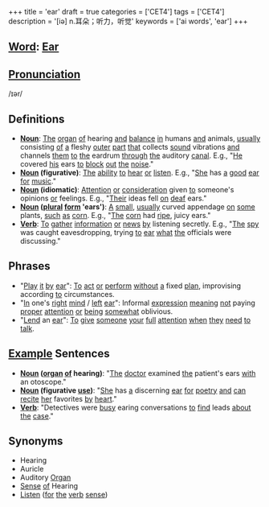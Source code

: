 +++
title = 'ear'
draft = true
categories = ['CET4']
tags = ['CET4']
description = '[iə] n.耳朵；听力，听觉'
keywords = ['ai words', 'ear']
+++

## [Word](/en/post/word/): [Ear](/en/post/ear/)

## [Pronunciation](/en/post/pronunciation/)
/ɪər/

## Definitions
- **[Noun](/en/post/noun/)**: [The](/en/post/the/) [organ](/en/post/organ/) [of](/en/post/of/) hearing [and](/en/post/and/) [balance](/en/post/balance/) [in](/en/post/in/) humans [and](/en/post/and/) animals, [usually](/en/post/usually/) consisting [of](/en/post/of/) [a](/en/post/a/) fleshy [outer](/en/post/outer/) [part](/en/post/part/) [that](/en/post/that/) collects [sound](/en/post/sound/) vibrations [and](/en/post/and/) channels [them](/en/post/them/) [to](/en/post/to/) [the](/en/post/the/) eardrum [through](/en/post/through/) [the](/en/post/the/) auditory [canal](/en/post/canal/). E.g., "[He](/en/post/he/) covered [his](/en/post/his/) ears [to](/en/post/to/) [block](/en/post/block/) [out](/en/post/out/) [the](/en/post/the/) [noise](/en/post/noise/)."
- **[Noun](/en/post/noun/) (figurative)**: [The](/en/post/the/) [ability](/en/post/ability/) [to](/en/post/to/) [hear](/en/post/hear/) [or](/en/post/or/) [listen](/en/post/listen/). E.g., "[She](/en/post/she/) has [a](/en/post/a/) [good](/en/post/good/) [ear](/en/post/ear/) [for](/en/post/for/) [music](/en/post/music/)."
- **[Noun](/en/post/noun/) (idiomatic)**: [Attention](/en/post/attention/) [or](/en/post/or/) [consideration](/en/post/consideration/) given [to](/en/post/to/) someone's opinions [or](/en/post/or/) feelings. E.g., "[Their](/en/post/their/) ideas fell [on](/en/post/on/) [deaf](/en/post/deaf/) ears."
- **[Noun](/en/post/noun/) ([plural](/en/post/plural/) [form](/en/post/form/) 'ears')**: [A](/en/post/a/) [small](/en/post/small/), [usually](/en/post/usually/) curved appendage [on](/en/post/on/) [some](/en/post/some/) plants, [such](/en/post/such/) [as](/en/post/as/) [corn](/en/post/corn/). E.g., "[The](/en/post/the/) [corn](/en/post/corn/) had [ripe](/en/post/ripe/), juicy ears."
- **[Verb](/en/post/verb/)**: [To](/en/post/to/) [gather](/en/post/gather/) [information](/en/post/information/) [or](/en/post/or/) [news](/en/post/news/) [by](/en/post/by/) listening secretly. E.g., "[The](/en/post/the/) [spy](/en/post/spy/) was caught eavesdropping, trying [to](/en/post/to/) [ear](/en/post/ear/) [what](/en/post/what/) [the](/en/post/the/) officials were discussing."

## Phrases
- "[Play](/en/post/play/) [it](/en/post/it/) [by](/en/post/by/) [ear](/en/post/ear/)": [To](/en/post/to/) [act](/en/post/act/) [or](/en/post/or/) [perform](/en/post/perform/) [without](/en/post/without/) [a](/en/post/a/) fixed [plan](/en/post/plan/), improvising according [to](/en/post/to/) circumstances.
- "[In](/en/post/in/) one's [right](/en/post/right/) [mind](/en/post/mind/) / [left](/en/post/left/) [ear](/en/post/ear/)": Informal [expression](/en/post/expression/) [meaning](/en/post/meaning/) [not](/en/post/not/) paying [proper](/en/post/proper/) [attention](/en/post/attention/) [or](/en/post/or/) [being](/en/post/being/) [somewhat](/en/post/somewhat/) oblivious.
- "[Lend](/en/post/lend/) an [ear](/en/post/ear/)": [To](/en/post/to/) [give](/en/post/give/) [someone](/en/post/someone/) [your](/en/post/your/) [full](/en/post/full/) [attention](/en/post/attention/) [when](/en/post/when/) [they](/en/post/they/) [need](/en/post/need/) [to](/en/post/to/) [talk](/en/post/talk/).

## [Example](/en/post/example/) Sentences
- **[Noun](/en/post/noun/) ([organ](/en/post/organ/) [of](/en/post/of/) hearing)**: "[The](/en/post/the/) [doctor](/en/post/doctor/) examined [the](/en/post/the/) patient's ears [with](/en/post/with/) an otoscope."
- **[Noun](/en/post/noun/) (figurative [use](/en/post/use/))**: "[She](/en/post/she/) has [a](/en/post/a/) discerning [ear](/en/post/ear/) [for](/en/post/for/) [poetry](/en/post/poetry/) [and](/en/post/and/) [can](/en/post/can/) [recite](/en/post/recite/) [her](/en/post/her/) favorites [by](/en/post/by/) [heart](/en/post/heart/)."
- **[Verb](/en/post/verb/)**: "Detectives were [busy](/en/post/busy/) earing conversations [to](/en/post/to/) [find](/en/post/find/) leads [about](/en/post/about/) [the](/en/post/the/) [case](/en/post/case/)."

## Synonyms
- Hearing
- Auricle
- Auditory [Organ](/en/post/organ/)
- [Sense](/en/post/sense/) [of](/en/post/of/) Hearing
- [Listen](/en/post/listen/) ([for](/en/post/for/) [the](/en/post/the/) [verb](/en/post/verb/) [sense](/en/post/sense/))

